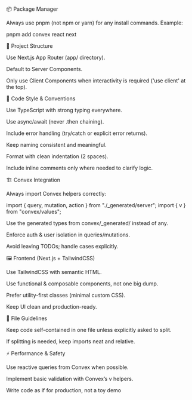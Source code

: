 📦 Package Manager

Always use pnpm (not npm or yarn) for any install commands.
Example:

pnpm add convex react next

📂 Project Structure

Use Next.js App Router (app/ directory).

Default to Server Components.

Only use Client Components when interactivity is required ('use client' at the top).

🎨 Code Style & Conventions

Use TypeScript with strong typing everywhere.

Use async/await (never .then chaining).

Include error handling (try/catch or explicit error returns).

Keep naming consistent and meaningful.

Format with clean indentation (2 spaces).

Include inline comments only where needed to clarify logic.

🏗️ Convex Integration

Always import Convex helpers correctly:

import { query, mutation, action } from "./_generated/server";
import { v } from "convex/values";


Use the generated types from convex/_generated/ instead of any.

Enforce auth & user isolation in queries/mutations.

Avoid leaving TODOs; handle cases explicitly.

🖼️ Frontend (Next.js + TailwindCSS)

Use TailwindCSS with semantic HTML.

Use functional & composable components, not one big dump.

Prefer utility-first classes (minimal custom CSS).

Keep UI clean and production-ready.

📄 File Guidelines

Keep code self-contained in one file unless explicitly asked to split.

If splitting is needed, keep imports neat and relative.

⚡ Performance & Safety

Use reactive queries from Convex when possible.

Implement basic validation with Convex’s v helpers.

Write code as if for production, not a toy demo
